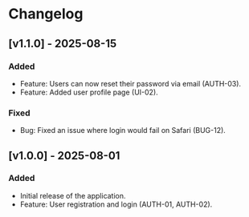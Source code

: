 # Changelog

## [v1.1.0] - 2025-08-15

### Added
- Feature: Users can now reset their password via email (AUTH-03).
- Feature: Added user profile page (UI-02).

### Fixed
- Bug: Fixed an issue where login would fail on Safari (BUG-12).

## [v1.0.0] - 2025-08-01

### Added
- Initial release of the application.
- Feature: User registration and login (AUTH-01, AUTH-02).